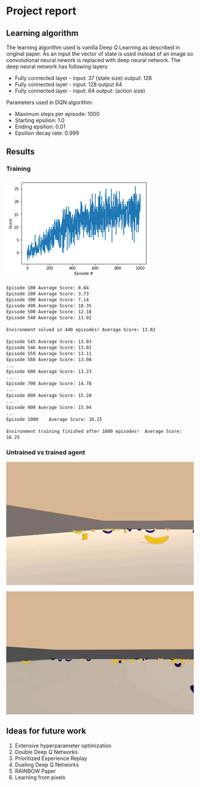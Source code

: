 # Project report

## Learning algorithm

The learning algorithm used is vanilla Deep Q Learning as described in original paper. As an input the vector of state is used instead of an image so convolutional neural nework is replaced with deep neural network. The deep neural network has following layers:

- Fully connected layer - input: 37 (state size) output: 128
- Fully connected layer - input: 128 output 64
- Fully connected layer - input: 64 output: (action size)

Parameters used in DQN algorithm:

- Maximum steps per episode: 1000
- Starting epsilion: 1.0
- Ending epsilion: 0.01
- Epsilion decay rate: 0.999

## Results

### Training

![results](training.png)

```
Episode 100	Average Score: 0.84
Episode 200	Average Score: 3.73
Episode 300	Average Score: 7.14
Episode 400	Average Score: 10.35
Episode 500	Average Score: 12.18
Episode 540	Average Score: 13.02

Environment solved in 440 episodes!	Average Score: 13.02

Episode 545	Average Score: 13.03
Episode 546	Average Score: 13.02
Episode 559	Average Score: 13.11
Episode 560	Average Score: 13.08
...
Episode 600	Average Score: 13.23
...
Episode 700	Average Score: 14.78
...
Episode 800	Average Score: 15.28
...
Episode 900	Average Score: 15.94
...
Episode 1000	Average Score: 16.25

Environment training finished after 1000 episodes!	Average Score: 16.25
```

### Untrained vs trained agent

![untrained](untrained_agent.gif)

![trained](trained_agent.gif)

## Ideas for future work

1. Extensive hyperparameter optimization
2. Double Deep Q Networks
3. Prioritized Experience Replay
4. Dueling Deep Q Networks
5. RAINBOW Paper
6. Learning from pixels
